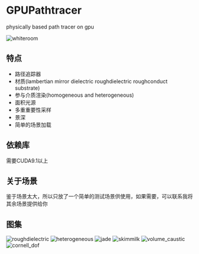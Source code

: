 GPUPathtracer
=============

physically based path tracer on gpu

![whiteroom](result/whiteroom.png)

特点
----

- 路径追踪器
- 材质(lambertian mirror dielectric roughdielectric roughconduct substrate)
- 参与介质渲染(homogeneous and heterogeneous)
- 面积光源
- 多重重要性采样
- 景深
- 简单的场景加载

依赖库
----
需要CUDA9.1以上

关于场景
------
鉴于场景太大，所以只放了一个简单的测试场景供使用，如果需要，可以联系我将其余场景提供给你

图集
---
![roughdielectric](result/rough_ball.png)
![heterogeneous](result/heterogeneous.png) 
![jade](result/jade.png)
![skimmilk](result/skimmilk.png)
![volume_caustic](result/volume_caustic.png)
![cornell_dof](result/cornell_dof.png)
